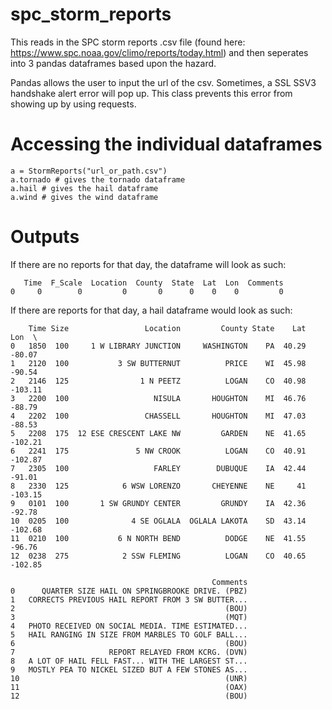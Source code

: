 # spc_storm_reports
This reads in the SPC storm reports .csv file (found here: https://www.spc.noaa.gov/climo/reports/today.html) and then seperates into 3 pandas dataframes based upon the hazard.

Pandas allows the user to input the url of the csv. Sometimes, a SSL SSV3 handshake alert error will pop up. This class prevents this error from showing up by using requests.

# Accessing the individual dataframes
```
a = StormReports("url_or_path.csv")
a.tornado # gives the tornado dataframe
a.hail # gives the hail dataframe
a.wind # gives the wind dataframe
```

# Outputs
If there are no reports for that day, the dataframe will look as such:
```   
   Time  F_Scale  Location  County  State  Lat  Lon  Comments
0     0        0         0       0      0    0    0         0
```

If there are reports for that day, a hail dataframe would look as such:
```
    Time Size                 Location         County State    Lat      Lon  \
0   1850  100     1 W LIBRARY JUNCTION     WASHINGTON    PA  40.29   -80.07   
1   2120  100           3 SW BUTTERNUT          PRICE    WI  45.98   -90.54   
2   2146  125                1 N PEETZ          LOGAN    CO  40.98  -103.11   
3   2200  100                   NISULA       HOUGHTON    MI  46.76   -88.79   
4   2202  100                 CHASSELL       HOUGHTON    MI  47.03   -88.53   
5   2208  175  12 ESE CRESCENT LAKE NW         GARDEN    NE  41.65  -102.21   
6   2241  175               5 NW CROOK          LOGAN    CO  40.91  -102.87   
7   2305  100                   FARLEY        DUBUQUE    IA  42.44   -91.01   
8   2330  125            6 WSW LORENZO       CHEYENNE    NE     41  -103.15   
9   0101  100       1 SW GRUNDY CENTER         GRUNDY    IA  42.36   -92.78   
10  0205  100              4 SE OGLALA  OGLALA LAKOTA    SD  43.14  -102.68   
11  0210  100           6 N NORTH BEND          DODGE    NE  41.55   -96.76   
12  0238  275            2 SSW FLEMING          LOGAN    CO  40.65  -102.85   

                                             Comments  
0      QUARTER SIZE HAIL ON SPRINGBROOKE DRIVE. (PBZ)  
1   CORRECTS PREVIOUS HAIL REPORT FROM 3 SW BUTTER...  
2                                               (BOU)  
3                                               (MQT)  
4   PHOTO RECEIVED ON SOCIAL MEDIA. TIME ESTIMATED...  
5   HAIL RANGING IN SIZE FROM MARBLES TO GOLF BALL...  
6                                               (BOU)  
7                     REPORT RELAYED FROM KCRG. (DVN)  
8   A LOT OF HAIL FELL FAST... WITH THE LARGEST ST...  
9   MOSTLY PEA TO NICKEL SIZED BUT A FEW STONES AS...  
10                                              (UNR)  
11                                              (OAX)  
12                                              (BOU)
```
